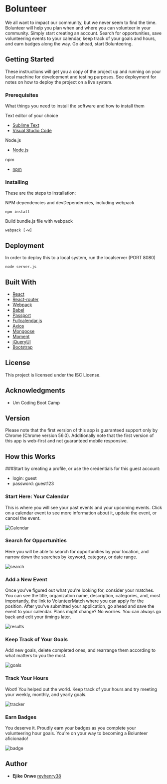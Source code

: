 # Bolunteer

We all want to impact our community, but we never seem to find the time. Bolunteer will help you plan when and where you can volunteer in your community. Simply start creating an account. Search for opportunities, save volunteering events to your calendar, keep track of your goals and hours, and earn badges along the way. Go ahead, start Bolunteering.

## Getting Started

<!-- * **Bolunteer** - [Bolunteer.herokuapp.com](https://Bolunteer.herokuapp.com/) -->

These instructions will get you a copy of the project up and running on your local machine for development and testing purposes. See deployment for notes on how to deploy the project on a live system.

### Prerequisites

What things you need to install the software and how to install them

Text editor of your choice
* [Sublime Text](https://www.sublimetext.com/)
* [Visual Studio Code](https://code.visualstudio.com/)

Node.js
* [Node.js](https://nodejs.org/en/)

npm
* [npm](https://www.npmjs.com/)

<!-- In order to run this app on your local machine, you will need a [VolunteerMatch Api Key](https://www.volunteermatch.org/legalpublicuseapi).  -->

### Installing

These are the steps to installation:

NPM dependencies and devDependencies, including webpack
```
npm install 
```

Build bundle.js file with webpack
```
webpack [-w]
```

## Deployment

In order to deploy this to a local system, run the localserver (PORT 8080)
```
node server.js
```

## Built With

* [React](https://facebook.github.io/react/) 
* [React-router](https://www.npmjs.com/package/react-router) 
* [Webpack](https://www.npmjs.com/package/webpack) 
* [Babel](https://www.npmjs.com/package/babel-core) 
* [Passport](http://passportjs.org/) 
* [Fullcalendar.js](https://fullcalendar.io/) 
* [Axios](https://www.npmjs.com/package/axios) 
* [Mongoose](http://mongoosejs.com/) 
* [Moment](https://momentjs.com/) 
* [jQueryUI](https://jqueryui.com/) 
* [Bootstrap](http://getbootstrap.com/)


## License

This project is licensed under the ISC License.

## Acknowledgments

* Um Coding Boot Camp

## Version

Please note that the first version of this app is guaranteed support only by Chrome (Chrome version 56.0). Additionally note that the first version of this app is web-first and not guaranteed mobile responsive.

## How this Works

###Start by creating a profile, or use the credentials for this guest account:
* login: guest
* password: guest123

### Start Here: Your Calendar

This is where you will see your past events and your upcoming events. Click on a calendar event to see more information about it, update the event, or cancel the event.

![Calendar](/public/assets/images/calendar.png)

### Search for Opportunities

Here you will be able to search for opportunities by your location, and narrow down the searches by keyword, category, or date range.

![search](public/assets/images/search.png)

### Add a New Event

Once you've figured out what you're looking for, consider your matches. You can see the title, organization name, description, categories, and, most importantly, the link to VolunteerMatch where you can apply for the position. After you've submitted your application, go ahead and save the event to your calendar. Plans might change? No worries. You can always go back and edit your timings later.

![results](public/assets/images/results.png)

### Keep Track of Your Goals

Add new goals, delete completed ones, and rearrange them according to what matters to you the most.

![goals](public/assets/images/goals.png)

### Track Your Hours

Woot! You helped out the world. Keep track of your hours and try meeting your weekly, monthly, and yearly goals.

![tracker](public/assets/images/tracker.png)

### Earn Badges

You deserve it. Proudly earn your badges as you complete your volunteering hour goals. You're on your way to becoming a Bolunteer aficionado!

![badge](public/assets/images/badge.png)

## Author

* **Ejike Onwe** [reyhenry38](https://github.com/reyhenry38)
